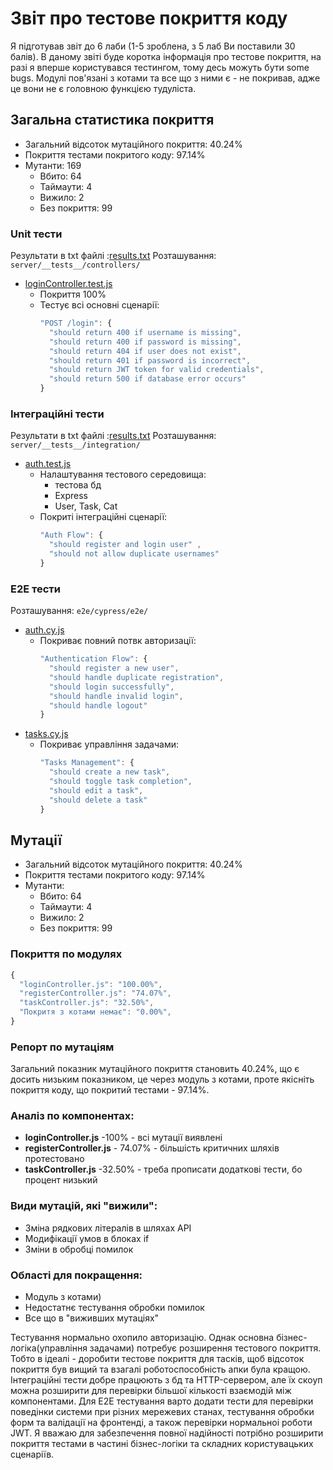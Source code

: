# Звіт про тестове покриття коду

Я підготував звіт до 6 лаби (1-5 зроблена, з 5 лаб Ви поставили 30 балів). В даному звіті буде коротка інформація про тестове покриття, на разі я вперше користувався тестингом, тому десь можуть бути some bugs. Модулі пов'язані з котами та все що з ними є - не покривав, адже це вони не є головною функцією тудуліста.

## Загальна статистика покриття

- Загальний відсоток мутаційного покриття: 40.24%
- Покриття тестами покритого коду: 97.14%
- Мутанти: 169
  - Вбито: 64
  - Таймаути: 4
  - Вижило: 2
  - Без покриття: 99

### Unit тести

Результати в txt файлі :[results.txt](server/folder%20with%20tests/results.txt)
Розташування: `server/__tests__/controllers/`

- [loginController.test.js](server/__tests__/controllers/loginController.test.js)
  - Покриття 100%
  - Тестує всі основні сценарії:
    ```javascript
    "POST /login": {
      "should return 400 if username is missing",
      "should return 400 if password is missing",
      "should return 404 if user does not exist",
      "should return 401 if password is incorrect",
      "should return JWT token for valid credentials",
      "should return 500 if database error occurs"
    }
    ```

### Інтеграційні тести

Результати в txt файлі :[results.txt](server/folder%20with%20tests/results.txt)
Розташування: `server/__tests__/integration/`

- [auth.test.js](server/__tests__/integration/auth.test.js)
  - Налаштування тестового середовища:
    - тестова бд
    - Express
    - User, Task, Cat
  - Покриті інтеграційні сценарії:
    ```javascript
    "Auth Flow": {
      "should register and login user" ,
      "should not allow duplicate usernames"
    }
    ```

### E2E тести

Розташування: `e2e/cypress/e2e/`

- [auth.cy.js](e2e/cypress/e2e/auth.cy.js)
  - Покриває повний потвк авторизації:
    ```javascript
    "Authentication Flow": {
      "should register a new user",
      "should handle duplicate registration",
      "should login successfully",
      "should handle invalid login",
      "should handle logout"
    }
    ```
- [tasks.cy.js](e2e/cypress/e2e/tasks.cy.js)
  - Покриває управління задачами:
    ```javascript
    "Tasks Management": {
      "should create a new task",
      "should toggle task completion",
      "should edit a task",
      "should delete a task"
    }
    ```

## Мутації

- Загальний відсоток мутаційного покриття: 40.24%
- Покриття тестами покритого коду: 97.14%
- Мутанти:
  - Вбито: 64
  - Таймаути: 4
  - Вижило: 2
  - Без покриття: 99

### Покриття по модулях

```javascript
{
  "loginController.js": "100.00%",
  "registerController.js": "74.07%",
  "taskController.js": "32.50%",
  "Покритя з котами немає": "0.00%",
}
```

### Репорт по мутаціям

Загальний показник мутаційного покриття становить 40.24%, що є досить низьким показником, це через модуль з котами, проте якісніть покриття коду, що покритий тестами - 97.14%.

### Аналіз по компонентах:

- **loginController.js** -100% - всі мутації виявлені
- **registerController.js** - 74.07% - більшість критичних шляхів протестовано
- **taskController.js** -32.50% - треба прописати додаткові тести, бо процент низький

### Види мутацій, які "вижили":

- Зміна рядкових літералів в шляхах API
- Модифікації умов в блоках if
- Зміни в обробці помилок

### Області для покращення:

- Модуль з котами)
- Недостатнє тестування обробки помилок
- Все що в "виживших мутаціях"

Тестування нормально охопило авторизацію. Однак основна бізнес-логіка(управління задачами) потребує розширення тестового покриття. Тобто в ідеалі - доробити тестове покриття для тасків, щоб відсоток покриття був вищий та взагалі роботоспособність апки була кращою.
Інтеграційні тести добре працюють з бд та HTTP-сервером, але їх скоуп можна розширити для перевірки більшої кількості взаємодій між компонентами.
Для E2E тестування варто додати тести для перевірки поведінки системи при різних мережевих станах, тестування обробки форм та валідації на фронтенді, а також перевірки нормальноі роботи JWT.
Я вважаю для забезпечення повної надійності потрібно розширити покриття тестами в частині бізнес-логіки та складних користувацьких сценаріїв.

